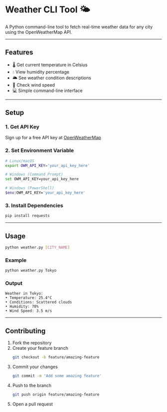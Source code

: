 # Weather CLI Tool 🌤️

A Python command-line tool to fetch real-time weather data for any city using the OpenWeatherMap API.

---

## Features
- 🌡️ Get current temperature in Celsius  
- 💧 View humidity percentage  
- 🌥️ See weather condition descriptions  
- 🍃 Check wind speed  
- 💻 Simple command-line interface  

---

## Setup

### 1. Get API Key
Sign up for a free API key at [OpenWeatherMap](https://openweathermap.org/api)

### 2. Set Environment Variable

```bash
# Linux/macOS
export OWM_API_KEY='your_api_key_here'

# Windows (Command Prompt)
set OWM_API_KEY=your_api_key_here

# Windows (PowerShell)
$env:OWM_API_KEY='your_api_key_here'
```

### 3. Install Dependencies

```bash
pip install requests
```

---

## Usage

```bash
python weather.py [CITY_NAME]
```

### Example

```bash
python weather.py Tokyo
```

### Output

```
Weather in Tokyo:
• Temperature: 25.4°C
• Conditions: Scattered clouds
• Humidity: 78%
• Wind Speed: 3.5 m/s
```

---

## Contributing

1. Fork the repository  
2. Create your feature branch  
   ```bash
   git checkout -b feature/amazing-feature
   ```
3. Commit your changes  
   ```bash
   git commit -m 'Add some amazing feature'
   ```
4. Push to the branch  
   ```bash
   git push origin feature/amazing-feature
   ```
5. Open a pull request
